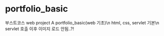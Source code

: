 # portfolio_basic

부스트코스 web project A portfolio_basic(web 기초)\n
html, css, servlet 기본\n
servlet 호출 이후 이미지 로드 안됨..?!
